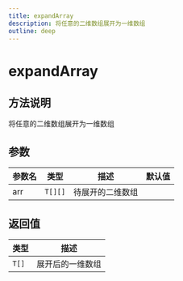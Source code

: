 ```yaml
---
title: expandArray
description: 将任意的二维数组展开为一维数组
outline: deep
---
```


# expandArray

## 方法说明

将任意的二维数组展开为一维数组

## 参数

| 参数名 | 类型 | 描述 | 默认值 |
| --- | --- | --- | --- |
| arr | `T[][]` | 待展开的二维数组 |  |

## 返回值

| 类型 | 描述 |
| --- | --- |
| `T[]` | 展开后的一维数组 |
